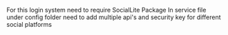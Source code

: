 For this login system need to require SocialLite Package
In service file under config folder need to add multiple api's and security key
for different social platforms

